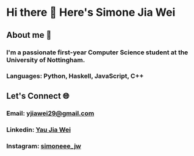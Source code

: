 # Hi there 👋 Here's Simone Jia Wei

## About me 🚀
### I'm a passionate first-year Computer Science student at the University of Nottingham.
### Languages: Python, Haskell, JavaScript, C++

## Let's Connect 🌐
### Email: yjiawei29@gmail.com
### Linkedin: [Yau Jia Wei](https://www.linkedin.com/in/yau-jia-wei-simone-474b30292/)
### Instagram:  [simoneee_jw](https://www.instagram.com/simoneee_jw/reels/)


